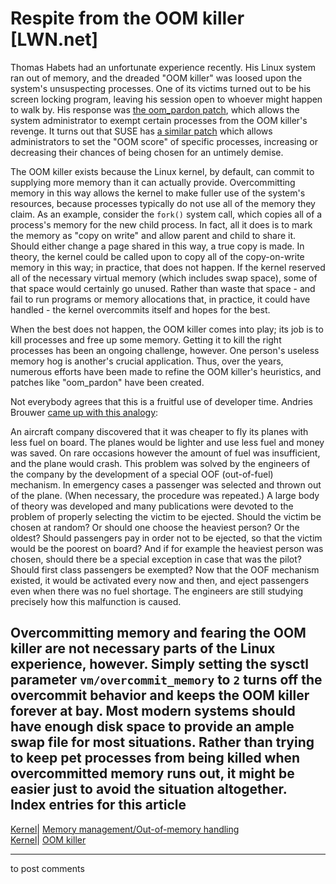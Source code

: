 # Respite from the OOM killer [LWN.net]

Thomas Habets had an unfortunate experience recently. His Linux system ran out of memory, and the dreaded "OOM killer" was loosed upon the system's unsuspecting processes. One of its victims turned out to be his screen locking program, leaving his session open to whoever might happen to walk by. His response was [the oom_pardon patch](/Articles/104145/), which allows the system administrator to exempt certain processes from the OOM killer's revenge. It turns out that SUSE has [a similar patch](/Articles/104180/) which allows administrators to set the "OOM score" of specific processes, increasing or decreasing their chances of being chosen for an untimely demise. 

The OOM killer exists because the Linux kernel, by default, can commit to supplying more memory than it can actually provide. Overcommitting memory in this way allows the kernel to make fuller use of the system's resources, because processes typically do not use all of the memory they claim. As an example, consider the `fork()` system call, which copies all of a process's memory for the new child process. In fact, all it does is to mark the memory as "copy on write" and allow parent and child to share it. Should either change a page shared in this way, a true copy is made. In theory, the kernel could be called upon to copy all of the copy-on-write memory in this way; in practice, that does not happen. If the kernel reserved all of the necessary virtual memory (which includes swap space), some of that space would certainly go unused. Rather than waste that space \- and fail to run programs or memory allocations that, in practice, it could have handled - the kernel overcommits itself and hopes for the best. 

When the best does not happen, the OOM killer comes into play; its job is to kill processes and free up some memory. Getting it to kill the right processes has been an ongoing challenge, however. One person's useless memory hog is another's crucial application. Thus, over the years, numerous efforts have been made to refine the OOM killer's heuristics, and patches like "oom_pardon" have been created. 

Not everybody agrees that this is a fruitful use of developer time. Andries Brouwer [came up with this analogy](/Articles/104185/): 

An aircraft company discovered that it was cheaper to fly its planes with less fuel on board. The planes would be lighter and use less fuel and money was saved. On rare occasions however the amount of fuel was insufficient, and the plane would crash. This problem was solved by the engineers of the company by the development of a special OOF (out-of-fuel) mechanism. In emergency cases a passenger was selected and thrown out of the plane. (When necessary, the procedure was repeated.) A large body of theory was developed and many publications were devoted to the problem of properly selecting the victim to be ejected. Should the victim be chosen at random? Or should one choose the heaviest person? Or the oldest? Should passengers pay in order not to be ejected, so that the victim would be the poorest on board? And if for example the heaviest person was chosen, should there be a special exception in case that was the pilot? Should first class passengers be exempted? Now that the OOF mechanism existed, it would be activated every now and then, and eject passengers even when there was no fuel shortage. The engineers are still studying precisely how this malfunction is caused. 

Overcommitting memory and fearing the OOM killer are not necessary parts of the Linux experience, however. Simply setting the sysctl parameter `vm/overcommit_memory` to `2` turns off the overcommit behavior and keeps the OOM killer forever at bay. Most modern systems should have enough disk space to provide an ample swap file for most situations. Rather than trying to keep pet processes from being killed when overcommitted memory runs out, it might be easier just to avoid the situation altogether.  
Index entries for this article  
---  
[Kernel](/Kernel/Index)| [Memory management/Out-of-memory handling](/Kernel/Index#Memory_management-Out-of-memory_handling)  
[Kernel](/Kernel/Index)| [OOM killer](/Kernel/Index#OOM_killer)  
  


* * *

to post comments 
